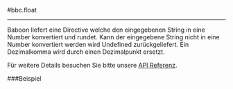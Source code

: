 
#bbc.float

- - -

Baboon liefert eine Directive welche den eingegebenen String in eine Number konvertiert und rundet. Kann der eingegebene String nicht in eine Number konvertiert werden wird Undefined zurückgeliefert. Ein Dezimalkomma wird durch einen Dezimalpunkt ersetzt.

Für weitere Details besuchen Sie bitte unsere <a href="/doc#/api/bbc.float.directive:bbcFloat" target="_self">API Referenz</a>.

###Beispiel